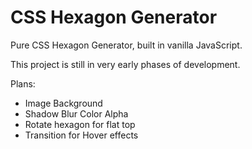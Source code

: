 # CSS Hexagon Generator
Pure CSS Hexagon Generator, built in vanilla JavaScript.

This project is still in very early phases of development.

Plans:
- Image Background
- Shadow Blur Color Alpha
- Rotate hexagon for flat top
- Transition for Hover effects
